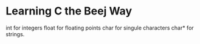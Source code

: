 # Learning C the Beej Way

int for integers
float for floating points
char for singule characters
char* for strings.